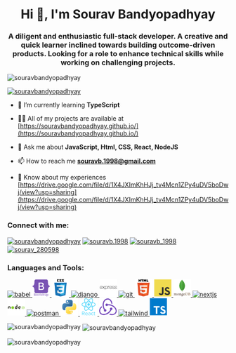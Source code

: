 <h1 align="center">Hi 👋, I'm Sourav Bandyopadhyay</h1>
<h3 align="center">A diligent and enthusiastic full-stack developer. A creative and quick learner inclined towards building outcome-driven products. Looking for a role to enhance technical skills while working on challenging projects.</h3>

<p align="left"> <img src="https://komarev.com/ghpvc/?username=souravbandyopadhyay&label=Profile%20views&color=0e82b4&style=flat-square" alt="souravbandyopadhyay" /> </p>

<p align="left"> <a href="https://github.com/ryo-ma/github-profile-trophy"><img src="https://github-profile-trophy.vercel.app/?username=souravbandyopadhyay" alt="souravbandyopadhyay" /></a> </p>

- 🌱 I’m currently learning **TypeScript**

- 👨‍💻 All of my projects are available at [https://souravbandyopadhyay.github.io/](https://souravbandyopadhyay.github.io/)

- 💬 Ask me about **JavaScript, Html, CSS, React, NodeJS**

- 📫 How to reach me **souravb.1998@gmail.com**

- 📄 Know about my experiences [https://drive.google.com/file/d/1X4JXImKhHJj_tv4Mcn1ZPy4uDV5boDwj/view?usp=sharing](https://drive.google.com/file/d/1X4JXImKhHJj_tv4Mcn1ZPy4uDV5boDwj/view?usp=sharing)

<h3 align="left">Connect with me:</h3>
<p align="left">
<a href="https://linkedin.com/in/souravbandyopadhyay" target="blank"><img align="center" src="https://raw.githubusercontent.com/rahuldkjain/github-profile-readme-generator/master/src/images/icons/Social/linked-in-alt.svg" alt="souravbandyopadhyay" height="30" width="40" /></a>
<a href="https://codesandbox.com/souravb.1998" target="blank"><img align="center" src="https://raw.githubusercontent.com/rahuldkjain/github-profile-readme-generator/master/src/images/icons/Social/codesandbox.svg" alt="souravb.1998" height="30" width="40" /></a>
<a href="https://www.hackerrank.com/souravb_1998" target="blank"><img align="center" src="https://raw.githubusercontent.com/rahuldkjain/github-profile-readme-generator/master/src/images/icons/Social/hackerrank.svg" alt="souravb_1998" height="30" width="40" /></a>
<a href="https://www.leetcode.com/sourav_280598" target="blank"><img align="center" src="https://raw.githubusercontent.com/rahuldkjain/github-profile-readme-generator/master/src/images/icons/Social/leet-code.svg" alt="sourav_280598" height="30" width="40" /></a>
</p>

<h3 align="left">Languages and Tools:</h3>
<p align="left"> <a href="https://babeljs.io/" target="_blank" rel="noreferrer"> <img src="https://www.vectorlogo.zone/logos/babeljs/babeljs-icon.svg" alt="babel" width="40" height="40"/> </a> <a href="https://getbootstrap.com" target="_blank" rel="noreferrer"> <img src="https://raw.githubusercontent.com/devicons/devicon/master/icons/bootstrap/bootstrap-plain-wordmark.svg" alt="bootstrap" width="40" height="40"/> </a> <a href="https://www.w3schools.com/css/" target="_blank" rel="noreferrer"> <img src="https://raw.githubusercontent.com/devicons/devicon/master/icons/css3/css3-original-wordmark.svg" alt="css3" width="40" height="40"/> </a> <a href="https://www.djangoproject.com/" target="_blank" rel="noreferrer"> <img src="https://cdn.worldvectorlogo.com/logos/django.svg" alt="django" width="40" height="40"/> </a> <a href="https://expressjs.com" target="_blank" rel="noreferrer"> <img src="https://raw.githubusercontent.com/devicons/devicon/master/icons/express/express-original-wordmark.svg" alt="express" width="40" height="40"/> </a> <a href="https://git-scm.com/" target="_blank" rel="noreferrer"> <img src="https://www.vectorlogo.zone/logos/git-scm/git-scm-icon.svg" alt="git" width="40" height="40"/> </a> <a href="https://www.w3.org/html/" target="_blank" rel="noreferrer"> <img src="https://raw.githubusercontent.com/devicons/devicon/master/icons/html5/html5-original-wordmark.svg" alt="html5" width="40" height="40"/> </a> <a href="https://developer.mozilla.org/en-US/docs/Web/JavaScript" target="_blank" rel="noreferrer"> <img src="https://raw.githubusercontent.com/devicons/devicon/master/icons/javascript/javascript-original.svg" alt="javascript" width="40" height="40"/> </a> <a href="https://www.mongodb.com/" target="_blank" rel="noreferrer"> <img src="https://raw.githubusercontent.com/devicons/devicon/master/icons/mongodb/mongodb-original-wordmark.svg" alt="mongodb" width="40" height="40"/> </a> <a href="https://nextjs.org/" target="_blank" rel="noreferrer"> <img src="https://cdn.worldvectorlogo.com/logos/nextjs-2.svg" alt="nextjs" width="40" height="40"/> </a> <a href="https://nodejs.org" target="_blank" rel="noreferrer"> <img src="https://raw.githubusercontent.com/devicons/devicon/master/icons/nodejs/nodejs-original-wordmark.svg" alt="nodejs" width="40" height="40"/> </a> <a href="https://postman.com" target="_blank" rel="noreferrer"> <img src="https://www.vectorlogo.zone/logos/getpostman/getpostman-icon.svg" alt="postman" width="40" height="40"/> </a> <a href="https://www.python.org" target="_blank" rel="noreferrer"> <img src="https://raw.githubusercontent.com/devicons/devicon/master/icons/python/python-original.svg" alt="python" width="40" height="40"/> </a> <a href="https://reactjs.org/" target="_blank" rel="noreferrer"> <img src="https://raw.githubusercontent.com/devicons/devicon/master/icons/react/react-original-wordmark.svg" alt="react" width="40" height="40"/> </a> <a href="https://redux.js.org" target="_blank" rel="noreferrer"> <img src="https://raw.githubusercontent.com/devicons/devicon/master/icons/redux/redux-original.svg" alt="redux" width="40" height="40"/> </a> <a href="https://tailwindcss.com/" target="_blank" rel="noreferrer"> <img src="https://www.vectorlogo.zone/logos/tailwindcss/tailwindcss-icon.svg" alt="tailwind" width="40" height="40"/> </a> <a href="https://www.typescriptlang.org/" target="_blank" rel="noreferrer"> <img src="https://raw.githubusercontent.com/devicons/devicon/master/icons/typescript/typescript-original.svg" alt="typescript" width="40" height="40"/> </a> </p>

<p><img align="left" src="https://github-readme-stats.vercel.app/api/top-langs?username=souravbandyopadhyay&show_icons=true&theme=dark&locale=en&layout=compact" alt="souravbandyopadhyay" /></p>

<p>&nbsp;<img align="center" src="https://github-readme-stats.vercel.app/api?username=souravbandyopadhyay&show_icons=true&theme=dark&locale=en" alt="souravbandyopadhyay" /></p>

<p><img align="center" src="https://github-readme-streak-stats.herokuapp.com/?user=souravbandyopadhyay&theme=dark" alt="souravbandyopadhyay" /></p>

